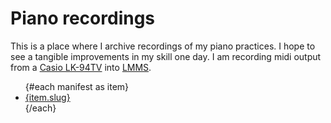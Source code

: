 <script>
    export let manifest = []
</script>

# Piano recordings

This is a place where I archive recordings of my piano practices. I hope to see
a tangible improvements in my skill one day. I am recording midi output from a
[Casio
LK-94TV]()
into [LMMS](https://lmms.io/).

<ul>
{#each manifest as item}
<li><a href={`piano/${item.slug}`}>{item.slug}</a></li>
{/each}
</ul>

[casio]: https://www.casio.com/products/archive/electronic-musical-instruments/lighted-keys/lk-94tv

